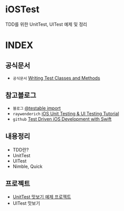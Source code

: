 # iOSTest
TDD를 위한 UnitTest, UITest 예제 및 정리

# INDEX
## 공식문서
- `공식문서` [Writing Test Classes and Methods](https://developer.apple.com/library/archive/documentation/DeveloperTools/Conceptual/testing_with_xcode/chapters/04-writing_tests.html)

## 참고블로그
- `블로그` [@testable import ](https://zeddios.tistory.com/1078)
- `raywenderich` [iOS Unit Testing & UI Testing Tutorial](https://www.raywenderlich.com/21020457-ios-unit-testing-and-ui-testing-tutorial)
- `github` [Test Driven iOS Development with Swift](https://github.com/PacktPublishing/Test-Driven-iOS-Development-with-Swift-Fourth-Edition)
## 내용정리
- TDD란?
- UnitTest
- UITest
- Nimble, Quick


## 프로젝트
- [UnitTest 맛보기 예제 프로젝트](UnitTest)
- UITest 맛보기
